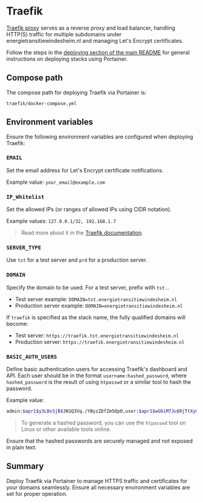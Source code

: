 # Traefik

[Traefik proxy](https://traefik.io/traefik/) serves as a reverse proxy and load balancer, handling HTTP(S) traffic for multiple subdomains under energietransitiewindesheim.nl and managing Let's Encrypt certificates.

Follow the steps in the [deploying section of the main README](../README.md#deploying-stacks-with-portainer) for general instructions on deploying stacks using Portainer.

## Compose path

The compose path for deploying Traefik via Portainer is:

```plaintext
traefik/docker-compose.yml
```

## Environment variables

Ensure the following environment variables are configured when deploying Traefik:

### `EMAIL`

Set the email address for Let's Encrypt certificate notifications.

Example value: `your_email@example.com`

### `IP_Whitelist`

Set the allowed IPs (or ranges of allowed IPs using CIDR notation).

Example values: `127.0.0.1/32, 192.168.1.7`

> Read more about it in the [Traefik documentation](https://doc.traefik.io/traefik/middlewares/http/ipwhitelist/).

### `SERVER_TYPE`

Use `tst` for a test server and `prd` for a production server.

### `DOMAIN`

Specify the domain to be used. For a test server, prefix with `tst.`.

* Test server example: `DOMAIN=tst.energietransitiewindesheim.nl`
* Production server example: `DOMAIN=energietransitiewindesheim.nl`

If `traefik` is specified as the stack name, the fully qualified domains will become:

* Test server: `https://traefik.tst.energietransitiewindesheim.nl`
* Production server: `https://traefik.energietransitiewindesheim.nl`

### `BASIC_AUTH_USERS`

Define basic authentication users for accessing Traefik's dashboard and API. Each user should be in the format `username:hashed_password`, where `hashed_password` is the result of using `htpasswd` or a similar tool to hash the password.

Example value:
 ```bash
admin:$apr1$y3LBsSjB$3N1Q3Vq./YByzZDfZm5Op0,user:$apr1$wG6iM7Ju$RjTtXymC2g3eGnUf7dQ5e
 ```

> To generate a hashed password, you can use the `htpasswd` tool on Linux or other available tools online.

Ensure that the hashed passwords are securely managed and not exposed in plain text.

## Summary

Deploy Traefik via Portainer to manage HTTPS traffic and certificates for your domains seamlessly. Ensure all necessary environment variables are set for proper operation.

